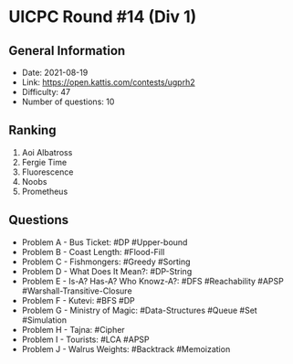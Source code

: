 # UICPC Round #14 (Div 1)
## General Information
- Date: 2021-08-19
- Link: https://open.kattis.com/contests/ugprh2
- Difficulty: 47
- Number of questions: 10
## Ranking
1. Aoi Albatross
2. Fergie Time
3. Fluorescence
4. Noobs
5. Prometheus
## Questions
- Problem A - Bus Ticket: #DP #Upper-bound
- Problem B - Coast Length: #Flood-Fill
- Problem C - Fishmongers: #Greedy #Sorting
- Problem D - What Does It Mean?: #DP-String
- Problem E - Is-A? Has-A? Who Knowz-A?: #DFS #Reachability #APSP #Warshall-Transitive-Closure
- Problem F - Kutevi: #BFS #DP
- Problem G - Ministry of Magic: #Data-Structures #Queue #Set #Simulation
- Problem H - Tajna: #Cipher
- Problem I - Tourists: #LCA #APSP
- Problem J - Walrus Weights: #Backtrack #Memoization
